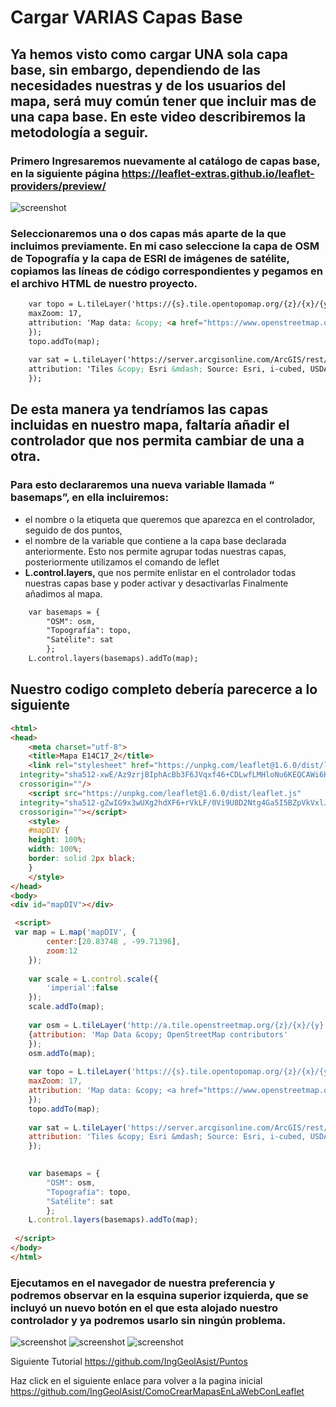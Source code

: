 # Cargar VARIAS Capas Base
## Ya hemos visto como cargar UNA sola capa base, sin embargo, dependiendo de las necesidades nuestras y de los usuarios del mapa, será muy común tener que incluir mas de una capa base. En este video describiremos la metodología a seguir.
### Primero Ingresaremos nuevamente al catálogo de capas base, en la siguiente página https://leaflet-extras.github.io/leaflet-providers/preview/ 

![screenshot](https://raw.githubusercontent.com/sampach95/CargarVARIASCapasBase/master/img/catalogo.png)

### Seleccionaremos una o dos capas más aparte de la que incluimos previamente. En mi caso seleccione la capa de OSM de Topografía y la capa de ESRI de imágenes de satélite, copiamos las líneas de código correspondientes y pegamos en el archivo HTML de nuestro proyecto.

``` html
	var topo = L.tileLayer('https://{s}.tile.opentopomap.org/{z}/{x}/{y}.png', {
	maxZoom: 17,
	attribution: 'Map data: &copy; <a href="https://www.openstreetmap.org/copyright">OpenStreetMap</a> contributors, <a href="http://viewfinderpanoramas.org">SRTM</a> | Map style: &copy; <a href="https://opentopomap.org">OpenTopoMap</a> (<a href="https://creativecommons.org/licenses/by-sa/3.0/">CC-BY-SA</a>)'
	}); 
	topo.addTo(map);
	
	var sat = L.tileLayer('https://server.arcgisonline.com/ArcGIS/rest/services/World_Imagery/MapServer/tile/{z}/{y}/{x}', {
	attribution: 'Tiles &copy; Esri &mdash; Source: Esri, i-cubed, USDA, USGS, AEX, GeoEye, Getmapping, Aerogrid, IGN, IGP, UPR-EGP, and the GIS User Community'
	});
```

## De esta manera ya tendríamos las capas incluidas en nuestro mapa, faltaría añadir el controlador que nos permita cambiar de una a otra.
### Para esto declararemos una nueva variable llamada “ basemaps”, en ella incluiremos:
- el  nombre o la etiqueta que queremos que aparezca en el controlador, seguido de dos puntos, 
- el nombre de la variable que contiene a la capa base declarada anteriormente.
Esto nos permite agrupar todas nuestras capas, posteriormente utilizamos el comando de leflet
- **L.control.layers,** que nos permite enlistar en el controlador todas nuestras capas base y poder activar y desactivarlas
Finalmente añadimos al mapa.

``` html
	var basemaps = {
		"OSM": osm,
		"Topografía": topo,										
		"Satélite": sat
		};
	L.control.layers(basemaps).addTo(map);
```
## Nuestro codigo completo debería parecerce a lo siguiente
``` html
<html>
<head>
	<meta charset="utf-8">
	<title>Mapa E14C17_2</title>
	<link rel="stylesheet" href="https://unpkg.com/leaflet@1.6.0/dist/leaflet.css"
  integrity="sha512-xwE/Az9zrjBIphAcBb3F6JVqxf46+CDLwfLMHloNu6KEQCAWi6HcDUbeOfBIptF7tcCzusKFjFw2yuvEpDL9wQ=="
  crossorigin=""/>
	<script src="https://unpkg.com/leaflet@1.6.0/dist/leaflet.js"
  integrity="sha512-gZwIG9x3wUXg2hdXF6+rVkLF/0Vi9U8D2Ntg4Ga5I5BZpVkVxlJWbSQtXPSiUTtC0TjtGOmxa1AJPuV0CPthew=="
  crossorigin=""></script>
	<style>
	#mapDIV {
	height: 100%;
	width: 100%;
	border: solid 2px black;
	}
	</style>
</head>
<body>
<div id="mapDIV"></div>

 <script>	
 var map = L.map('mapDIV', {
		center:[20.83748 , -99.71396],
		zoom:12
	});
	
	var scale = L.control.scale({
		'imperial':false
	});
	scale.addTo(map);
	
	var osm = L.tileLayer('http://a.tile.openstreetmap.org/{z}/{x}/{y}.png',
	{attribution: 'Map Data &copy; OpenStreetMap contributors'
	});
	osm.addTo(map);
	
	var topo = L.tileLayer('https://{s}.tile.opentopomap.org/{z}/{x}/{y}.png', {
	maxZoom: 17,
	attribution: 'Map data: &copy; <a href="https://www.openstreetmap.org/copyright">OpenStreetMap</a> contributors, <a href="http://viewfinderpanoramas.org">SRTM</a> | Map style: &copy; <a href="https://opentopomap.org">OpenTopoMap</a> (<a href="https://creativecommons.org/licenses/by-sa/3.0/">CC-BY-SA</a>)'
	}); 
	topo.addTo(map);
	
	var sat = L.tileLayer('https://server.arcgisonline.com/ArcGIS/rest/services/World_Imagery/MapServer/tile/{z}/{y}/{x}', {
	attribution: 'Tiles &copy; Esri &mdash; Source: Esri, i-cubed, USDA, USGS, AEX, GeoEye, Getmapping, Aerogrid, IGN, IGP, UPR-EGP, and the GIS User Community'
	});

	
	var basemaps = {
		"OSM": osm,
		"Topografía": topo,										
		"Satélite": sat
		};
	L.control.layers(basemaps).addTo(map);
	
 </script>
</body>
</html>

```


### Ejecutamos en el navegador de nuestra preferencia y podremos observar en la esquina superior izquierda, que se incluyó un nuevo botón en el que esta alojado nuestro controlador y ya podremos usarlo sin ningún problema. 
![screenshot](https://raw.githubusercontent.com/sampach95/CargarVARIASCapasBase/master/img/topo.png)
![screenshot](https://raw.githubusercontent.com/sampach95/CargarVARIASCapasBase/master/img/osm.png)
![screenshot](https://raw.githubusercontent.com/sampach95/CargarVARIASCapasBase/master/img/satelital.png)

Siguiente Tutorial https://github.com/IngGeolAsist/Puntos

Haz click en el siguiente enlace para volver a la pagina inicial https://github.com/IngGeolAsist/ComoCrearMapasEnLaWebConLeaflet
